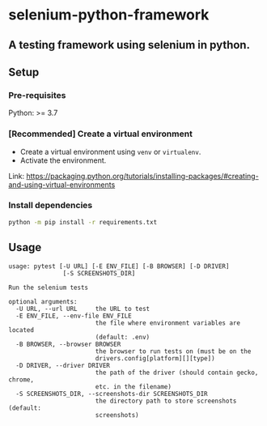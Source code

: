 # selenium-python-framework

A testing framework using selenium in python.
---

## Setup
### Pre-requisites
Python: >= 3.7
### **[Recommended]** Create a virtual environment
* Create a virtual environment using `venv` or `virtualenv`.
* Activate the environment.

Link: https://packaging.python.org/tutorials/installing-packages/#creating-and-using-virtual-environments

### Install dependencies
```bash
python -m pip install -r requirements.txt
```

## Usage
```
usage: pytest [-U URL] [-E ENV_FILE] [-B BROWSER] [-D DRIVER]
               [-S SCREENSHOTS_DIR]

Run the selenium tests

optional arguments:
  -U URL, --url URL     the URL to test
  -E ENV_FILE, --env-file ENV_FILE
                        the file where environment variables are located
                        (default: .env)
  -B BROWSER, --browser BROWSER
                        the browser to run tests on (must be on the
                        drivers.config[platform][][type])
  -D DRIVER, --driver DRIVER
                        the path of the driver (should contain gecko, chrome,
                        etc. in the filename)
  -S SCREENSHOTS_DIR, --screenshots-dir SCREENSHOTS_DIR
                        the directory path to store screenshots (default:
                        screenshots)

```
